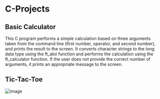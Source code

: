 # C-Projects
## Basic Calculator
This C program performs a simple calculation based on three arguments taken from the command line (first number, operator, and second number), and prints the result to the screen. 
It converts character strings to the long data type using the ft_atoi function and performs the calculation using the ft_calculator function. If the user does not provide the correct number of arguments, it prints an appropriate message to the screen.

## Tic-Tac-Toe
![image](https://github.com/burakceliloglu/C-Projects/assets/95649831/8056ac4f-afec-46ad-ac31-79e9fd8eb9c8)
